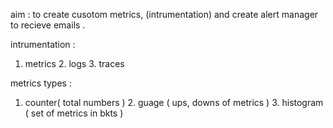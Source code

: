 aim : to create cusotom metrics, (intrumentation) and create alert manager to recieve emails . 

intrumentation : 
1. metrics 2. logs 3. traces

metrics types : 
1. counter( total numbers )  2. guage ( ups, downs of metrics )  3. histogram ( set of metrics in bkts ) 
